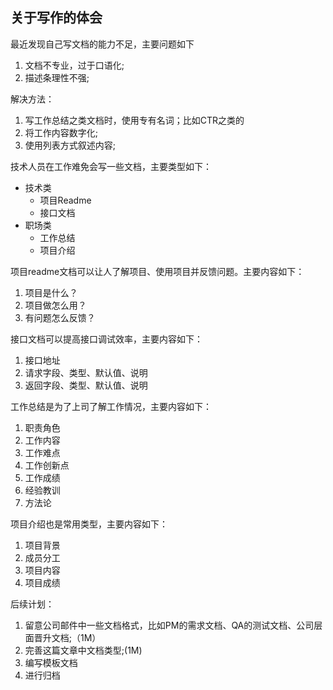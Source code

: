 ## 关于写作的体会
最近发现自己写文档的能力不足，主要问题如下

1. 文档不专业，过于口语化;
2. 描述条理性不强;

解决方法：

1. 写工作总结之类文档时，使用专有名词；比如CTR之类的
2. 将工作内容数字化;
3. 使用列表方式叙述内容;

技术人员在工作难免会写一些文档，主要类型如下：

* 技术类
    * 项目Readme
    * 接口文档
* 职场类
    * 工作总结
    * 项目介绍

项目readme文档可以让人了解项目、使用项目并反馈问题。主要内容如下：

1. 项目是什么？
2. 项目做怎么用？
3. 有问题怎么反馈？


接口文档可以提高接口调试效率，主要内容如下：

1. 接口地址
2. 请求字段、类型、默认值、说明
3. 返回字段、类型、默认值、说明


工作总结是为了上司了解工作情况，主要内容如下：

1. 职责角色
2. 工作内容
3. 工作难点
4. 工作创新点
5. 工作成绩
6. 经验教训
7. 方法论

项目介绍也是常用类型，主要内容如下：

1. 项目背景
2. 成员分工
3. 项目内容
4. 项目成绩

后续计划：

1. 留意公司邮件中一些文档格式，比如PM的需求文档、QA的测试文档、公司层面晋升文档;（1M）
2. 完善这篇文章中文档类型;(1M)
3. 编写模板文档
4. 进行归档

